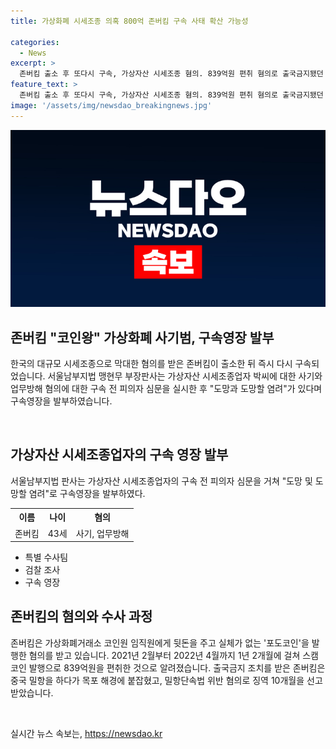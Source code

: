 ```yaml
---
title: 가상화폐 시세조종 의혹 800억 존버킴 구속 사태 확산 가능성

categories:
  - News
excerpt: >
  존버킴 출소 후 또다시 구속, 가상자산 시세조종 혐의. 839억원 편취 혐의로 출국금지됐던 박씨, 출소 직후 재구속. 사기와 업무방해 등 혐의로 서울남부지법 구속영장 발부. 1년 2개월간 스캠 코인 발행으로 혐의. 출소 후 신병 확보를 위해 구속영장 청구. 포도코인 발행업체 대표도 사기 등 혐의로 구속기소.
feature_text: >
  존버킴 출소 후 또다시 구속, 가상자산 시세조종 혐의. 839억원 편취 혐의로 출국금지됐던 박씨, 출소 직후 재구속. 사기와 업무방해 등 혐의로 서울남부지법 구속영장 발부. 1년 2개월간 스캠 코인 발행으로 혐의. 출소 후 신병 확보를 위해 구속영장 청구. 포도코인 발행업체 대표도 사기 등 혐의로 구속기소.
image: '/assets/img/newsdao_breakingnews.jpg'
---
```


<p><img src="/assets/img/newsdao_breakingnews.jpg" alt="pcversion 속보" /></p>

<h2 data-ke-size="size26">존버킴 "코인왕" 가상화폐 사기범, 구속영장 발부</h2>

<p data-ke-size="size16">한국의 대규모 시세조종으로 막대한 혐의를 받은 존버킴이 출소한 뒤 즉시 다시 구속되었습니다. 서울남부지법 맹현무 부장판사는 가상자산 시세조종업자 박씨에 대한 사기와 업무방해 혐의에 대한 구속 전 피의자 심문을 실시한 후 "도망과 도망할 염려"가 있다며 구속영장을 발부하였습니다. </p>

<p><br></p>

<h2 data-ke-size="size24">가상자산 시세조종업자의 구속 영장 발부</h2>

<p data-ke-size="size16">서울남부지법 판사는 가상자산 시세조종업자의 구속 전 피의자 심문을 거쳐 "도망 및 도망할 염려"로 구속영장을 발부하였다.</p>

<table>
    <tr>
        <th>이름</th>
        <th>나이</th>
        <th>혐의</th>
    </tr>
    <tr>
        <td>존버킴</td>
        <td>43세</td>
        <td>사기, 업무방해</td>
    </tr>
</table>

<ul>
    <li>특별 수사팀</li>
    <li>검찰 조사</li>
    <li>구속 영장</li>
</ul>

<h2 data-ke-size="size24">존버킴의 혐의와 수사 과정</h2>

<p data-ke-size="size16">존버킴은 가상화폐거래소 코인원 임직원에게 뒷돈을 주고 실체가 없는 '포도코인'을 발행한 혐의를 받고 있습니다. 2021년 2월부터 2022년 4월까지 1년 2개월에 걸쳐 스캠 코인 발행으로 839억원을 편취한 것으로 알려졌습니다. 출국금지 조치를 받은 존버킴은 중국 밀항을 하다가 목포 해경에 붙잡혔고, 밀항단속법 위반 혐의로 징역 10개월을 선고받았습니다.</p>

<p data-ke-size="size16">&nbsp;</p>
실시간 뉴스 속보는, <a href="https://newsdao.kr" rel="dofollow">https://newsdao.kr</a>


